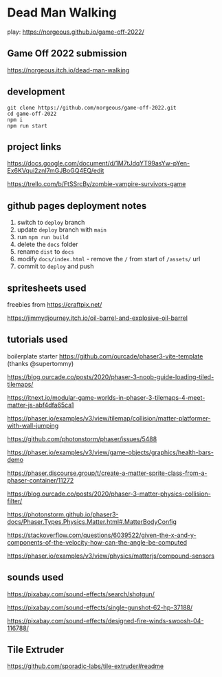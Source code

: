 # Dead Man Walking

play: https://norgeous.github.io/game-off-2022/

## Game Off 2022 submission

https://norgeous.itch.io/dead-man-walking


## development

```
git clone https://github.com/norgeous/game-off-2022.git
cd game-off-2022
npm i
npm run start
```

## project links

https://docs.google.com/document/d/1M7tJdqYT99asYw-pYen-Ex6KVqui2znl7mGJBoGQ4EQ/edit

https://trello.com/b/FtSSrcBy/zombie-vampire-survivors-game


## github pages deployment notes

1. switch to `deploy` branch
1. update `deploy` branch with `main`
1. run `npm run build`
1. delete the `docs` folder
1. rename `dist` to `docs`
1. modify `docs/index.html` - remove the `/` from start of `/assets/` url
1. commit to `deploy` and push


## spritesheets used

freebies from https://craftpix.net/

https://jimmydjourney.itch.io/oil-barrel-and-explosive-oil-barrel


## tutorials used

boilerplate starter https://github.com/ourcade/phaser3-vite-template (thanks @supertommy)

https://blog.ourcade.co/posts/2020/phaser-3-noob-guide-loading-tiled-tilemaps/

https://itnext.io/modular-game-worlds-in-phaser-3-tilemaps-4-meet-matter-js-abf4dfa65ca1

https://phaser.io/examples/v3/view/tilemap/collision/matter-platformer-with-wall-jumping

https://github.com/photonstorm/phaser/issues/5488

https://phaser.io/examples/v3/view/game-objects/graphics/health-bars-demo

https://phaser.discourse.group/t/create-a-matter-sprite-class-from-a-phaser-container/11272

https://blog.ourcade.co/posts/2020/phaser-3-matter-physics-collision-filter/

https://photonstorm.github.io/phaser3-docs/Phaser.Types.Physics.Matter.html#.MatterBodyConfig

https://stackoverflow.com/questions/6039522/given-the-x-and-y-components-of-the-velocity-how-can-the-angle-be-computed

https://phaser.io/examples/v3/view/physics/matterjs/compound-sensors


## sounds used

https://pixabay.com/sound-effects/search/shotgun/

https://pixabay.com/sound-effects/single-gunshot-62-hp-37188/

https://pixabay.com/sound-effects/designed-fire-winds-swoosh-04-116788/


## Tile Extruder

https://github.com/sporadic-labs/tile-extruder#readme
